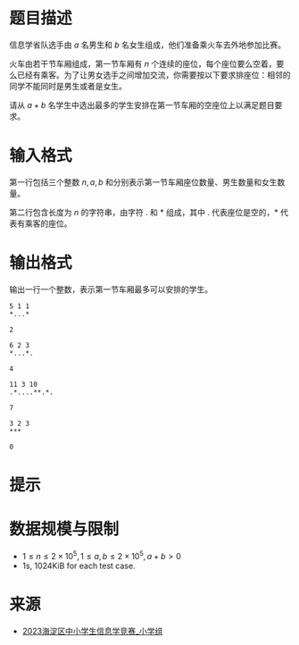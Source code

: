 # 题目描述

信息学省队选手由 $a$ 名男生和 $b$ 名女生组成，他们准备乘火车去外地参加比赛。

火车由若干节车厢组成，第一节车厢有 $n$ 个连续的座位，每个座位要么空着，要么已经有乘客。为了让男女选手之间增加交流，你需要按以下要求排座位：相邻的同学不能同时是男生或者是女生。

请从 $a+b$ 名学生中选出最多的学生安排在第一节车厢的空座位上以满足题目要求。
# 输入格式

第一行包括三个整数 $n,a,b$ 和分别表示第一节车厢座位数量、男生数量和女生数量。

第二行包含长度为 $n$ 的字符串，由字符 . 和 * 组成，其中 . 代表座位是空的，* 代表有乘客的座位。

# 输出格式
输出一行一个整数，表示第一节车厢最多可以安排的学生。

```input1
5 1 1
*...*
```

```output1
2
```

```input2
6 2 3
*...*.
```

```output2
4
```

```input3
11 3 10
.*....**.*.
```

```output3
7
```

```input4
3 2 3
***
```

```output4
0
```

# 提示

# 数据规模与限制
* $1 \le n \le 2 \times 10^5, 1 \le a,b \le 2 \times 10^5, a+b \gt 0$
* 1s, 1024KiB for each test case.

# 来源
* [2023海淀区中小学生信息学竞赛_小学组](https://aisichuang.net/main/questionBank/solve)